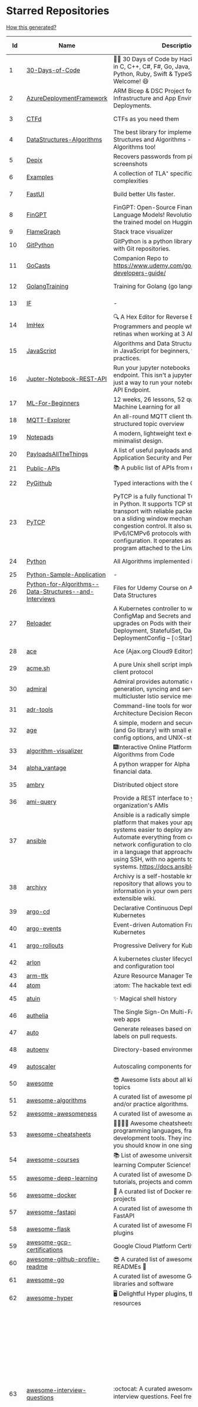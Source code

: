 # Starred Repositories  
[How this generated?](../master/USAGE.md)  
  
| Id 			| Name			| Description | Star Counts | Topics/Tags   | Last Updated 	|  
| ----------- | ----------- 	| ----------- | ----------- | ----------- 	| -----------   |  
|1|[30-Days-of-Code](https://github.com/xeoneux/30-Days-of-Code.git)|👨‍💻 30 Days of Code by HackerRank Solutions in C, C++, C#, F#, Go, Java, JavaScript, Python, Ruby, Swift & TypeScript. PRs Welcome! 😄|927||17-8-2022|  
|2|[AzureDeploymentFramework](https://github.com/brwilkinson/AzureDeploymentFramework.git)|ARM Bicep & DSC Project for Azure Infrastructure and App Environment Deployments.|140||23-12-2023|  
|3|[CTFd](https://github.com/CTFd/CTFd.git)|CTFs as you need them|5279||7-4-2024|  
|4|[DataStructures-Algorithms](https://github.com/rachitiitr/DataStructures-Algorithms.git)|The best library for implementation of all Data Structures and Algorithms - Trees + Graph Algorithms too!|2687|||  
|5|[Depix](https://github.com/spipm/Depix.git)|Recovers passwords from pixelized screenshots|25148||27-11-2023|  
|6|[Examples](https://github.com/tlaplus/Examples.git)|A collection of TLA⁺ specifications of varying complexities|1214||7-4-2024|  
|7|[FastUI](https://github.com/pydantic/FastUI.git)|Build better UIs faster.|7115||27-2-2024|  
|8|[FinGPT](https://github.com/AI4Finance-Foundation/FinGPT.git)|FinGPT: Open-Source Financial Large Language Models!  Revolutionize 🔥    We release the trained model on HuggingFace.|11275||8-4-2024|  
|9|[FlameGraph](https://github.com/brendangregg/FlameGraph.git)|Stack trace visualizer|16323|||  
|10|[GitPython](https://github.com/gitpython-developers/GitPython.git)|GitPython is a python library used to interact with Git repositories.|4378||8-4-2024|  
|11|[GoCasts](https://github.com/StephenGrider/GoCasts.git)|Companion Repo to https://www.udemy.com/go-the-complete-developers-guide/|2029|||  
|12|[GolangTraining](https://github.com/GoesToEleven/GolangTraining.git)|Training for Golang (go language)|9605||28-8-2023|  
|13|[IF](https://github.com/deep-floyd/IF.git)|-|7482||2-6-2023|  
|14|[ImHex](https://github.com/WerWolv/ImHex.git)|🔍 A Hex Editor for Reverse Engineers, Programmers and people who value their retinas when working at 3 AM.|32691|||  
|15|[JavaScript](https://github.com/TheAlgorithms/JavaScript.git)|Algorithms and Data Structures implemented in JavaScript for beginners, following best practices.|31156||3-4-2024|  
|16|[Jupter-Notebook-REST-API](https://github.com/Invictify/Jupter-Notebook-REST-API.git)|Run your jupyter notebooks as a REST API endpoint. This isn't a jupyter server but rather just a way to run your notebooks as a REST API Endpoint.|75|||  
|17|[ML-For-Beginners](https://github.com/microsoft/ML-For-Beginners.git)|12 weeks, 26 lessons, 52 quizzes, classic Machine Learning for all|66663||20-2-2024|  
|18|[MQTT-Explorer](https://github.com/thomasnordquist/MQTT-Explorer.git)|An all-round MQTT client that provides a structured topic overview|2731||3-4-2024|  
|19|[Notepads](https://github.com/0x7c13/Notepads.git)|A modern, lightweight text editor with a minimalist design.|8333||25-3-2024|  
|20|[PayloadsAllTheThings](https://github.com/swisskyrepo/PayloadsAllTheThings.git)|A list of useful payloads and bypass for Web Application Security and Pentest/CTF|56447||5-4-2024|  
|21|[Public-APIs](https://github.com/n0shake/Public-APIs.git)|📚 A public list of APIs from round the web.|20855|||  
|22|[PyGithub](https://github.com/PyGithub/PyGithub.git)|Typed interactions with the GitHub API v3|6649||24-3-2024|  
|23|[PyTCP](https://github.com/ccie18643/PyTCP.git)|PyTCP is a fully functional TCP/IP stack written in Python. It supports TCP stream-based transport with reliable packet delivery based on a sliding window mechanism and basic congestion control. It also supports IPv6/ICMPv6 protocols with SLAAC address configuration. It operates as a user space program attached to the Linux TAP interface.|326||8-11-2023|  
|24|[Python](https://github.com/TheAlgorithms/Python.git)|All Algorithms implemented in Python|177415||8-4-2024|  
|25|[Python-Sample-Application](https://github.com/uber/Python-Sample-Application.git)|-|375|||  
|26|[Python-for-Algorithms--Data-Structures--and-Interviews](https://github.com/jmportilla/Python-for-Algorithms--Data-Structures--and-Interviews.git)|Files for Udemy Course on Algorithms and Data Structures|2439||1-7-2022|  
|27|[Reloader](https://github.com/stakater/Reloader.git)|A Kubernetes controller to watch changes in ConfigMap and Secrets and do rolling upgrades on Pods with their associated Deployment, StatefulSet, DaemonSet and DeploymentConfig – [✩Star] if you're using it!|6640|||  
|28|[ace](https://github.com/ajaxorg/ace.git)|Ace (Ajax.org Cloud9 Editor)|26362||5-4-2024|  
|29|[acme.sh](https://github.com/acmesh-official/acme.sh.git)|A pure Unix shell script implementing ACME client protocol|36215||1-4-2024|  
|30|[admiral](https://github.com/istio-ecosystem/admiral.git)|Admiral provides automatic configuration generation, syncing and service discovery for multicluster Istio service mesh|556||10-10-2023|  
|31|[adr-tools](https://github.com/npryce/adr-tools.git)|Command-line tools for working with Architecture Decision Records|4364||30-3-2020|  
|32|[age](https://github.com/FiloSottile/age.git)|A simple, modern and secure encryption tool (and Go library) with small explicit keys, no config options, and UNIX-style composability.|15204||10-1-2024|  
|33|[algorithm-visualizer](https://github.com/algorithm-visualizer/algorithm-visualizer.git)|:fireworks:Interactive Online Platform that Visualizes Algorithms from Code|46073||18-11-2023|  
|34|[alpha_vantage](https://github.com/RomelTorres/alpha_vantage.git)|A python wrapper for Alpha Vantage API for financial data.|4148|||  
|35|[ambry](https://github.com/linkedin/ambry.git)|Distributed object store|1716||5-4-2024|  
|36|[ami-query](https://github.com/intuit/ami-query.git)|Provide a REST interface to your organization's AMIs|38||31-8-2020|  
|37|[ansible](https://github.com/ansible/ansible.git)|Ansible is a radically simple IT automation platform that makes your applications and systems easier to deploy and maintain. Automate everything from code deployment to network configuration to cloud management, in a language that approaches plain English, using SSH, with no agents to install on remote systems. https://docs.ansible.com.|60960||4-4-2024|  
|38|[archivy](https://github.com/archivy/archivy.git)|Archivy is a self-hostable knowledge repository that allows you to learn and retain information in your own personal and extensible wiki.|3144||25-7-2023|  
|39|[argo-cd](https://github.com/argoproj/argo-cd.git)|Declarative Continuous Deployment for Kubernetes|15994||8-4-2024|  
|40|[argo-events](https://github.com/argoproj/argo-events.git)|Event-driven Automation Framework for Kubernetes|2223|||  
|41|[argo-rollouts](https://github.com/argoproj/argo-rollouts.git)|Progressive Delivery for Kubernetes|2449||5-4-2024|  
|42|[arlon](https://github.com/arlonproj/arlon.git)|A kubernetes cluster lifecycle management and configuration tool|143||25-3-2024|  
|43|[arm-ttk](https://github.com/Azure/arm-ttk.git)|Azure Resource Manager Template Toolkit|420|||  
|44|[atom](https://github.com/atom/atom.git)|:atom: The hackable text editor|59948|||  
|45|[atuin](https://github.com/atuinsh/atuin.git)|✨ Magical shell history|17398||8-4-2024|  
|46|[authelia](https://github.com/authelia/authelia.git)|The Single Sign-On Multi-Factor portal for web apps|19401||8-4-2024|  
|47|[auto](https://github.com/intuit/auto.git)|Generate releases based on semantic version labels on pull requests.|2176||4-4-2024|  
|48|[autoenv](https://github.com/hyperupcall/autoenv.git)|Directory-based environments.|5525||15-1-2024|  
|49|[autoscaler](https://github.com/kubernetes/autoscaler.git)|Autoscaling components for Kubernetes|7597||8-4-2024|  
|50|[awesome](https://github.com/sindresorhus/awesome.git)|😎 Awesome lists about all kinds of interesting topics|297606|||  
|51|[awesome-algorithms](https://github.com/tayllan/awesome-algorithms.git)|A curated list of awesome places to learn and/or practice algorithms.|17446||22-9-2023|  
|52|[awesome-awesomeness](https://github.com/bayandin/awesome-awesomeness.git)|A curated list of awesome awesomeness|31202|||  
|53|[awesome-cheatsheets](https://github.com/LeCoupa/awesome-cheatsheets.git)|👩‍💻👨‍💻 Awesome cheatsheets for popular programming languages, frameworks and development tools. They include everything you should know in one single file.|37332|||  
|54|[awesome-courses](https://github.com/prakhar1989/awesome-courses.git)|:books: List of awesome university courses for learning Computer Science!|53491||12-11-2022|  
|55|[awesome-deep-learning](https://github.com/ChristosChristofidis/awesome-deep-learning.git)|A curated list of awesome Deep Learning tutorials, projects and communities.|22710|||  
|56|[awesome-docker](https://github.com/veggiemonk/awesome-docker.git)|:whale: A curated list of Docker resources and projects|28194||8-4-2024|  
|57|[awesome-fastapi](https://github.com/mjhea0/awesome-fastapi.git)|A curated list of awesome things related to FastAPI|7399|||  
|58|[awesome-flask](https://github.com/humiaozuzu/awesome-flask.git)|A curated list of awesome Flask resources and plugins|11883||17-9-2019|  
|59|[awesome-gcp-certifications](https://github.com/sathishvj/awesome-gcp-certifications.git)|Google Cloud Platform Certification resources.|3795|||  
|60|[awesome-github-profile-readme](https://github.com/abhisheknaiidu/awesome-github-profile-readme.git)|😎 A curated list of awesome GitHub Profile READMEs 📝|22208|||  
|61|[awesome-go](https://github.com/avelino/awesome-go.git)|A curated list of awesome Go frameworks, libraries and software|119849||4-4-2024|  
|62|[awesome-hyper](https://github.com/bnb/awesome-hyper.git)|🖥 Delightful Hyper plugins, themes, and resources|10558|||  
|63|[awesome-interview-questions](https://github.com/DopplerHQ/awesome-interview-questions.git)|:octocat: A curated awesome list of lists of interview questions. Feel free to contribute! :mortar_board: |66292|awesome-list, awesomeness, interview-questions, interviewing, interview-practice, ruby, javascript, awesome, list, python-interview-questions, rails-interview, javascript-interview-questions, angularjs-interview-questions, android-interview-questions|16-11-2021|  
|64|[awesome-k6](https://github.com/grafana/awesome-k6.git)|A curated list of awesome tools, content and projects using k6|501||18-1-2024|  
|65|[awesome-k8s-resources](https://github.com/tomhuang12/awesome-k8s-resources.git)|A curated list of awesome Kubernetes tools and resources.|3019||16-1-2024|  
|66|[awesome-kubectl-plugins](https://github.com/ishantanu/awesome-kubectl-plugins.git)|Curated list of kubectl plugins|824||15-2-2023|  
|67|[awesome-kubernetes](https://github.com/nubenetes/awesome-kubernetes.git)|A curated list of awesome references collected since 2018.|581|||  
|68|[awesome-machine-learning](https://github.com/josephmisiti/awesome-machine-learning.git)|A curated list of awesome Machine Learning frameworks, libraries and software.|63317||31-3-2024|  
|69|[awesome-macos-command-line](https://github.com/herrbischoff/awesome-macos-command-line.git)|Use your macOS terminal shell to do awesome things.|28348||2-9-2021|  
|70|[awesome-microservices](https://github.com/mfornos/awesome-microservices.git)|A curated list of Microservice Architecture related principles and technologies.|12888||1-2-2024|  
|71|[awesome-ml-courses](https://github.com/luspr/awesome-ml-courses.git)|Awesome free machine learning and AI courses with video lectures.|2567||23-2-2023|  
|72|[awesome-python](https://github.com/vinta/awesome-python.git)|An opinionated list of awesome Python frameworks, libraries, software and resources.|203296||22-2-2024|  
|73|[awesome-python-applications](https://github.com/mahmoud/awesome-python-applications.git)|💿 Free software that works great, and also happens to be open-source Python. |15931||30-1-2024|  
|74|[awesome-sanic](https://github.com/mekicha/awesome-sanic.git)|A curated list of awesome Sanic resources and extensions|733|||  
|75|[awesome-scalability](https://github.com/binhnguyennus/awesome-scalability.git)|The Patterns of Scalable, Reliable, and Performant Large-Scale Systems|52773||28-3-2024|  
|76|[awesome-selfhosted](https://github.com/awesome-selfhosted/awesome-selfhosted.git)|A list of Free Software network services and web applications which can be hosted on your own servers|176006|||  
|77|[awesome-shell](https://github.com/alebcay/awesome-shell.git)|A curated list of awesome command-line frameworks, toolkits, guides and gizmos. Inspired by awesome-php.|30931|||  
|78|[awesome-sre](https://github.com/dastergon/awesome-sre.git)|A curated list of Site Reliability and Production Engineering resources.|11439||8-10-2022|  
|79|[awesome-sysadmin](https://github.com/awesome-foss/awesome-sysadmin.git)|A curated list of amazingly awesome open-source sysadmin resources.|22393|||  
|80|[aws-cdk-examples](https://github.com/aws-samples/aws-cdk-examples.git)|Example projects using the AWS CDK|4815||3-4-2024|  
|81|[aws-cli](https://github.com/aws/aws-cli.git)|Universal Command Line Interface for Amazon Web Services|14835||5-4-2024|  
|82|[aws-cloudformation-user-guide](https://github.com/awsdocs/aws-cloudformation-user-guide.git)|The open source version of the AWS CloudFormation User Guide|761||7-12-2023|  
|83|[aws-eks-best-practices](https://github.com/aws/aws-eks-best-practices.git)|A best practices guide for day 2 operations, including operational excellence, security, reliability, performance efficiency, and cost optimization.|1828|||  
|84|[aws-eks-kubernetes-masterclass](https://github.com/stacksimplify/aws-eks-kubernetes-masterclass.git)|AWS EKS Kubernetes - Masterclass   DevOps, Microservices|1215|||  
|85|[aws-load-balancer-controller](https://github.com/kubernetes-sigs/aws-load-balancer-controller.git)|A Kubernetes controller for Elastic Load Balancers|3734||4-4-2024|  
|86|[azkaban](https://github.com/azkaban/azkaban.git)|Azkaban workflow manager.|4392|||  
|87|[azure-cli](https://github.com/Azure/azure-cli.git)|Azure Command-Line Interface|3841|||  
|88|[azure-docs-bicep-samples](https://github.com/Azure/azure-docs-bicep-samples.git)|-|70||5-12-2023|  
|89|[azure-functions-host](https://github.com/Azure/azure-functions-host.git)|The host/runtime that powers Azure Functions|1897|||  
|90|[azure-monitor-opencensus-python](https://github.com/Azure-Samples/azure-monitor-opencensus-python.git)|Sample repository demonstrating Azure Monitor exporters for Opencensus Python|23||1-6-2023|  
|91|[azure-powershell](https://github.com/Azure/azure-powershell.git)|Microsoft Azure PowerShell|4043||8-4-2024|  
|92|[azure-quickstart-templates](https://github.com/Azure/azure-quickstart-templates.git)|Azure Quickstart Templates|13677||5-4-2024|  
|93|[azure-rest-api-specs](https://github.com/Azure/azure-rest-api-specs.git)|The source for REST API specifications for Microsoft Azure.|2431||8-4-2024|  
|94|[azure-sdk-for-python](https://github.com/Azure/azure-sdk-for-python.git)|This repository is for active development of the Azure SDK for Python. For consumers of the SDK we recommend visiting our public developer docs at https://docs.microsoft.com/python/azure/ or our versioned developer docs at https://azure.github.io/azure-sdk-for-python. |4248||7-4-2024|  
|95|[backstage](https://github.com/backstage/backstage.git)|Backstage is an open platform for building developer portals|26157|||  
|96|[badges](https://github.com/Naereen/badges.git)|:pencil: Markdown code for lots of small badges :ribbon: :pushpin: (shields.io, forthebadge.com etc) :sunglasses:. Contributions are welcome! Please add yours!|4125|||  
|97|[bashhub-client](https://github.com/rcaloras/bashhub-client.git)|:cloud: Bash history in the cloud. Indexed and searchable. |1221||3-11-2023|  
|98|[bat](https://github.com/sharkdp/bat.git)|A cat(1) clone with wings.|46170||7-4-2024|  
|99|[bcc](https://github.com/iovisor/bcc.git)|BCC - Tools for BPF-based Linux IO analysis, networking, monitoring, and more|19320|||  
|100|[behave](https://github.com/behave/behave.git)|BDD, Python style.|3057|||  
|101|[benten](https://github.com/intuit/benten.git)|Chatbot Development Framework (with Slack integration for Jira and Jenkins)|133||31-3-2021|  
|102|[bicep](https://github.com/Azure/bicep.git)|Bicep is a declarative language for describing and deploying Azure resources|3104||8-4-2024|  
|103|[bitcoin](https://github.com/bitcoin/bitcoin.git)|Bitcoin Core integration/staging tree|75303|||  
|104|[black](https://github.com/psf/black.git)|The uncompromising Python code formatter|37248||8-4-2024|  
|105|[blackfriday](https://github.com/russross/blackfriday.git)|Blackfriday: a markdown processor for Go|5349||27-10-2020|  
|106|[blockly](https://github.com/google/blockly.git)|The web-based visual programming editor.|12082||2-4-2024|  
|107|[boundary](https://github.com/hashicorp/boundary.git)|Boundary enables identity-based access management for dynamic infrastructure. |3771|||  
|108|[brackets](https://github.com/adobe/brackets.git)|An open source code editor for the web, written in JavaScript, HTML and CSS.|33304||18-3-2021|  
|109|[brooklin](https://github.com/linkedin/brooklin.git)|An extensible distributed system for reliable nearline data streaming at scale|886||29-3-2024|  
|110|[build-your-own-x](https://github.com/codecrafters-io/build-your-own-x.git)|Master programming by recreating your favorite technologies from scratch.|254880|||  
|111|[caddy](https://github.com/caddyserver/caddy.git)|Fast and extensible multi-platform HTTP/1-2-3 web server with automatic HTTPS|53339||7-4-2024|  
|112|[cdnjs](https://github.com/cdnjs/cdnjs.git)|🤖 CDN assets - The #1 free and open source CDN built to make life easier for developers.|10143||8-4-2024|  
|113|[celery](https://github.com/celery/celery.git)|Distributed Task Queue (development branch)|23355|||  
|114|[cello](https://github.com/cello-proj/cello.git)|Run infrastructure as code (IaC) software tools including CDK, Terraform and Cloud Formation via GitOps.|268||29-3-2024|  
|115|[cert-manager](https://github.com/cert-manager/cert-manager.git)|Automatically provision and manage TLS certificates in Kubernetes|11399|||  
|116|[cfssl](https://github.com/cloudflare/cfssl.git)|CFSSL: Cloudflare's PKI and TLS toolkit|8423||19-3-2024|  
|117|[chalice](https://github.com/aws/chalice.git)|Python Serverless Microframework for AWS|10276|||  
|118|[chaos-mesh](https://github.com/chaos-mesh/chaos-mesh.git)|A Chaos Engineering Platform for Kubernetes.|6339||3-4-2024|  
|119|[chartmuseum](https://github.com/helm/chartmuseum.git)|helm chart repository server|3461||29-1-2024|  
|120|[charts](https://github.com/helm/charts.git)|⚠️(OBSOLETE) Curated applications for Kubernetes|15531||21-12-2021|  
|121|[cheat.sh](https://github.com/chubin/cheat.sh.git)|the only cheat sheet you need|37354||18-4-2022|  
|122|[checkov](https://github.com/bridgecrewio/checkov.git)|Prevent cloud misconfigurations and find vulnerabilities during build-time in infrastructure as code, container images and open source packages with Checkov by Bridgecrew.|6474||8-4-2024|  
|123|[chef](https://github.com/chef/chef.git)|Chef Infra, a powerful automation platform that transforms infrastructure into code automating how infrastructure is configured, deployed and managed across any environment, at any scale|7459||1-4-2024|  
|124|[cilium](https://github.com/cilium/cilium.git)|eBPF-based Networking, Security, and Observability|18398||8-4-2024|  
|125|[clair](https://github.com/quay/clair.git)|Vulnerability Static Analysis for Containers|10007|||  
|126|[cli](https://github.com/cli/cli.git)|GitHub’s official command line tool|35242||8-4-2024|  
|127|[cli-spinners](https://github.com/sindresorhus/cli-spinners.git)|Spinners for use in the terminal|2344||24-11-2023|  
|128|[click](https://github.com/pallets/click.git)|Python composable command line interface toolkit|14958|||  
|129|[cloud-custodian](https://github.com/cloud-custodian/cloud-custodian.git)|Rules engine for cloud security, cost optimization, and governance, DSL in yaml for policies to query, filter, and take actions on resources|5191||4-4-2024|  
|130|[cluster-api](https://github.com/kubernetes-sigs/cluster-api.git)|Home for Cluster API, a subproject of sig-cluster-lifecycle|3324||8-4-2024|  
|131|[codebytere.github.io](https://github.com/codebytere/codebytere.github.io.git)|personal website|505||18-3-2024|  
|132|[coding-interview-university](https://github.com/jwasham/coding-interview-university.git)|A complete computer science study plan to become a software engineer.|281751||5-3-2024|  
|133|[computer-science](https://github.com/ossu/computer-science.git)|:mortar_board: Path to a free self-taught education in Computer Science!|161907|||  
|134|[conductor](https://github.com/Netflix/conductor.git)|Conductor is a microservices orchestration engine.|12911||13-12-2023|  
|135|[confd](https://github.com/kelseyhightower/confd.git)|Manage local application configuration files using templates and data from etcd or consul|8267||9-12-2023|  
|136|[config](https://github.com/nikitavoloboev/config.git)|Apps/CLIs/configs I use on macOS/iOS. Fish, Karabiner, Cursor..|20259|||  
|137|[containerd](https://github.com/containerd/containerd.git)|An open and reliable container runtime|16212|||  
|138|[copacetic](https://github.com/project-copacetic/copacetic.git)|🧵 CLI tool for directly patching container images using reports from vulnerability scanners|762||2-4-2024|  
|139|[core](https://github.com/home-assistant/core.git)|:house_with_garden: Open source home automation that puts local control and privacy first.|68304|||  
|140|[coredns](https://github.com/coredns/coredns.git)|CoreDNS is a DNS server that chains plugins|11746||29-3-2024|  
|141|[coreutils](https://github.com/uutils/coreutils.git)|Cross-platform Rust rewrite of the GNU coreutils|16778|||  
|142|[crouton](https://github.com/dnschneid/crouton.git)|Chromium OS Universal Chroot Environment|8490||27-11-2022|  
|143|[curl](https://github.com/curl/curl.git)|A command line tool and library for transferring data with URL syntax, supporting DICT, FILE, FTP, FTPS, GOPHER, GOPHERS, HTTP, HTTPS, IMAP, IMAPS, LDAP, LDAPS, MQTT, POP3, POP3S, RTMP, RTMPS, RTSP, SCP, SFTP, SMB, SMBS, SMTP, SMTPS, TELNET, TFTP, WS and WSS. libcurl offers a myriad of powerful features|34001||8-4-2024|  
|144|[dailybot](https://github.com/sapumar/dailybot.git)|Simple telegram bot to remind about the daily stand up|8|||  
|145|[dapr](https://github.com/dapr/dapr.git)|Dapr is a portable, event-driven, runtime for building distributed applications across cloud and edge.|23208||6-4-2024|  
|146|[deepdiff](https://github.com/seperman/deepdiff.git)|DeepDiff: Deep Difference and search of any Python object/data. DeepHash: Hash of any object based on its contents. Delta: Use deltas to reconstruct objects by adding deltas together.|1883||8-4-2024|  
|147|[design-patterns-for-humans](https://github.com/kamranahmedse/design-patterns-for-humans.git)|An ultra-simplified explanation to design patterns|43275||17-5-2023|  
|148|[developer-roadmap](https://github.com/kamranahmedse/developer-roadmap.git)|Interactive roadmaps, guides and other educational content to help developers grow in their careers.|272595|||  
|149|[devops-exercises](https://github.com/bregman-arie/devops-exercises.git)|Linux, Jenkins, AWS, SRE, Prometheus, Docker, Python, Ansible, Git, Kubernetes, Terraform, OpenStack, SQL, NoSQL, Azure, GCP, DNS, Elastic, Network, Virtualization. DevOps Interview Questions|63078||2-2-2024|  
|150|[diagrams](https://github.com/mingrammer/diagrams.git)|:art: Diagram as Code for prototyping cloud system architectures|34712|||  
|151|[discourse](https://github.com/discourse/discourse.git)|A platform for community discussion. Free, open, simple.|40315||8-4-2024|  
|152|[django-health-check](https://github.com/revsys/django-health-check.git)|a pluggable app that runs a full check on the deployment, using a number of plugins to check e.g. database, queue server, celery processes, etc.|1137||31-1-2024|  
|153|[dns](https://github.com/miekg/dns.git)|DNS library in Go|7726||29-3-2024|  
|154|[dnslib](https://github.com/paulc/dnslib.git)|A Python library to encode/decode DNS wire-format packets |288|||  
|155|[dnsperf](https://github.com/cobblau/dnsperf.git)|A DNS performance tool.|213|||  
|156|[docker-development-youtube-series](https://github.com/marcel-dempers/docker-development-youtube-series.git)|-|4938||24-10-2023|  
|157|[docker_practice](https://github.com/yeasy/docker_practice.git)|Learn and understand Docker&Container technologies, with real DevOps practice!|24089||4-2-2024|  
|158|[doitlive](https://github.com/sloria/doitlive.git)|Because sometimes you need to do it live|3395||2-4-2024|  
|159|[dokku](https://github.com/dokku/dokku.git)|A docker-powered PaaS that helps you build and manage the lifecycle of applications|25922|||  
|160|[dotfiles](https://github.com/bbkane/dotfiles.git)|Configs for apps I care about|30||2-4-2024|  
|161|[draft-classic](https://github.com/Azure/draft-classic.git)|A tool for developers to create cloud-native applications on Kubernetes.|3926||26-2-2020|  
|162|[drawio](https://github.com/jgraph/drawio.git)|draw.io is a JavaScript, client-side editor for general diagramming.|38400||3-4-2024|  
|163|[driftctl](https://github.com/snyk/driftctl.git)|Detect, track and alert on infrastructure drift|2396|||  
|164|[duf](https://github.com/muesli/duf.git)|Disk Usage/Free Utility - a better 'df' alternative|12219||20-9-2023|  
|165|[echarts](https://github.com/apache/echarts.git)|Apache ECharts is a powerful, interactive charting and data visualization library for browser|58772||11-3-2024|  
|166|[echo](https://github.com/labstack/echo.git)|High performance, minimalist Go web framework|28391||27-3-2024|  
|167|[ecs-refarch-service-discovery](https://github.com/awslabs/ecs-refarch-service-discovery.git)|An EC2 Container Service Reference Architecture for providing Service Discovery to containers using CloudWatch Events, Lambda and Route 53 private hosted zones. |446||25-7-2016|  
|168|[eks-node-viewer](https://github.com/awslabs/eks-node-viewer.git)|EKS Node Viewer|974||2-4-2024|  
|169|[elasticsearch](https://github.com/elastic/elasticsearch.git)|Free and Open, Distributed, RESTful Search Engine|67326|||  
|170|[eng-practices](https://github.com/google/eng-practices.git)|Google's Engineering Practices documentation|19742||26-3-2024|  
|171|[engineering-blogs](https://github.com/kilimchoi/engineering-blogs.git)|A curated list of engineering blogs|28980||21-2-2024|  
|172|[envoy](https://github.com/envoyproxy/envoy.git)|Cloud-native high-performance edge/middle/service proxy|23825|||  
|173|[eruda](https://github.com/liriliri/eruda.git)|Console for mobile browsers|17185|||  
|174|[espanso](https://github.com/espanso/espanso.git)|Cross-platform Text Expander written in Rust|9048||6-4-2024|  
|175|[every-programmer-should-know](https://github.com/mtdvio/every-programmer-should-know.git)|A collection of (mostly) technical things every software developer should know about|76684||23-11-2022|  
|176|[ewd998](https://github.com/tlaplus-workshops/ewd998.git)|Distributed termination detection on a ring, due to Shmuel Safra:|46||21-7-2023|  
|177|[examples](https://github.com/kubernetes/examples.git)|Kubernetes application example tutorials|6017||15-2-2024|  
|178|[excalidraw](https://github.com/excalidraw/excalidraw.git)|Virtual whiteboard for sketching hand-drawn like diagrams|71894||4-4-2024|  
|179|[external-dns](https://github.com/kubernetes-sigs/external-dns.git)|Configure external DNS servers (AWS Route53, Google CloudDNS and others) for Kubernetes Ingresses and Services|7225||5-4-2024|  
|180|[faas](https://github.com/openfaas/faas.git)|OpenFaaS - Serverless Functions Made Simple|24448|||  
|181|[face_recognition](https://github.com/ageitgey/face_recognition.git)|The world's simplest facial recognition api for Python and the command line|51599||10-6-2022|  
|182|[faker](https://github.com/joke2k/faker.git)|Faker is a Python package that generates fake data for you.|17052||5-4-2024|  
|183|[fastapi](https://github.com/tiangolo/fastapi.git)|FastAPI framework, high performance, easy to learn, fast to code, ready for production|70307||6-4-2024|  
|184|[fastapi-cache](https://github.com/long2ice/fastapi-cache.git)|fastapi-cache is a tool to cache fastapi response and function result, with backends support redis and memcached.|1107||7-12-2023|  
|185|[fastapi-code-generator](https://github.com/koxudaxi/fastapi-code-generator.git)|This code generator creates FastAPI app from an openapi file.|900||7-9-2023|  
|186|[fastapi-jwt](https://github.com/testdrivenio/fastapi-jwt.git)|secure a FastAPI app by enabling authentication using JSON Web Tokens (JWTs)|106|||  
|187|[fastapi-mvc](https://github.com/fastapi-mvc/fastapi-mvc.git)|Developer productivity tool for making high-quality FastAPI production-ready APIs.|554||2-2-2024|  
|188|[fastapi-utils](https://github.com/dmontagu/fastapi-utils.git)|Reusable utilities for FastAPI|1728|||  
|189|[fastapi-versioning](https://github.com/DeanWay/fastapi-versioning.git)|api versioning for fastapi web applications|606||24-8-2021|  
|190|[fastapi_client](https://github.com/dmontagu/fastapi_client.git)|FastAPI client generator|321||11-2-2021|  
|191|[fastapi_profiler](https://github.com/sunhailin-Leo/fastapi_profiler.git)|A FastAPI Middleware of joerick/pyinstrument to check your service performance.|191||4-3-2024|  
|192|[fasthttp](https://github.com/valyala/fasthttp.git)|Fast HTTP package for Go. Tuned for high performance. Zero memory allocations in hot paths. Up to 10x faster than net/http|20973|||  
|193|[fauxpilot](https://github.com/fauxpilot/fauxpilot.git)|FauxPilot - an open-source alternative to GitHub Copilot server|14191|||  
|194|[first-contributions](https://github.com/firstcontributions/first-contributions.git)|🚀✨ Help beginners to contribute to open source projects|42230||8-4-2024|  
|195|[fish-shell](https://github.com/fish-shell/fish-shell.git)|The user-friendly command line shell.|24427||8-4-2024|  
|196|[flamethrower](https://github.com/DNS-OARC/flamethrower.git)|a DNS performance and functional testing utility supporting UDP, TCP, DoT and DoH|312|||  
|197|[flask](https://github.com/pallets/flask.git)|The Python micro framework for building web applications.|66207||7-4-2024|  
|198|[flask-caching](https://github.com/pallets-eco/flask-caching.git)|A caching extension for Flask|864||6-1-2024|  
|199|[flask-celery-example](https://github.com/miguelgrinberg/flask-celery-example.git)|This repository contains the example code for my blog article Using Celery with Flask.|1171||12-9-2021|  
|200|[flask-swagger-ui](https://github.com/sveint/flask-swagger-ui.git)|Swagger UI blueprint for flask|174||24-5-2022|  
|201|[flower](https://github.com/mher/flower.git)|Real-time monitor and web admin for Celery distributed task queue|6141|||  
|202|[flux](https://github.com/fluxcd/flux.git)|Successor: https://github.com/fluxcd/flux2|6890||1-11-2022|  
|203|[forcediphttpsadapter](https://github.com/Roadmaster/forcediphttpsadapter.git)|A requests TransportAdapter allowing to force a specific IP for HTTPS connections.|52||11-8-2023|  
|204|[fortio](https://github.com/fortio/fortio.git)|Fortio load testing library, command line tool, advanced echo server and web UI in go (golang). Allows to specify a set query-per-second load and record latency histograms and other useful stats.|3157||3-4-2024|  
|205|[fortio-operator](https://github.com/verfio/fortio-operator.git)|Load Testing Operator within the Kubernetes cluster and outside of it.|36||18-3-2019|  
|206|[free-for-dev](https://github.com/ripienaar/free-for-dev.git)|A list of SaaS, PaaS and IaaS offerings that have free tiers of interest to devops and infradev|82705||4-4-2024|  
|207|[free-programming-books](https://github.com/EbookFoundation/free-programming-books.git)|:books: Freely available programming books|318255|||  
|208|[frp](https://github.com/fatedier/frp.git)|A fast reverse proxy to help you expose a local server behind a NAT or firewall to the internet.|79072||28-3-2024|  
|209|[fucking-algorithm](https://github.com/labuladong/fucking-algorithm.git)|刷算法全靠套路，认准 labuladong 就够了！English version supported! Crack LeetCode, not only how, but also why. |123129||7-4-2024|  
|210|[fuzzywuzzy](https://github.com/seatgeek/fuzzywuzzy.git)|Fuzzy String Matching in Python|9106||9-9-2021|  
|211|[game_control](https://github.com/ChoudharyChanchal/game_control.git)|-|736||19-7-2020|  
|212|[gcsfuse](https://github.com/GoogleCloudPlatform/gcsfuse.git)|A user-space file system for interacting with Google Cloud Storage|1966|||  
|213|[gitbook](https://github.com/GitbookIO/gitbook.git)|The open source frontend for GitBook doc sites|26283||8-4-2024|  
|214|[github-cheat-sheet](https://github.com/tiimgreen/github-cheat-sheet.git)|A list of cool features of Git and GitHub.|45400||15-10-2023|  
|215|[github-readme-stats](https://github.com/anuraghazra/github-readme-stats.git)|:zap: Dynamically generated stats for your github readmes|64321||4-4-2024|  
|216|[github1s](https://github.com/conwnet/github1s.git)|One second to read GitHub code with VS Code.|22586||27-3-2024|  
|217|[gitignore](https://github.com/github/gitignore.git)|A collection of useful .gitignore templates|157240|||  
|218|[gitops-engine](https://github.com/argoproj/gitops-engine.git)|Democratizing GitOps|1633||8-4-2024|  
|219|[gitui](https://github.com/extrawurst/gitui.git)|Blazing 💥 fast terminal-ui for git written in rust 🦀|16861|||  
|220|[glb-director](https://github.com/github/glb-director.git)|GitHub Load Balancer Director and supporting tooling.|2323|||  
|221|[gloo](https://github.com/solo-io/gloo.git)|The Feature-rich, Kubernetes-native, Next-Generation API Gateway Built on Envoy|3974||5-4-2024|  
|222|[go-github](https://github.com/google/go-github.git)|Go library for accessing the GitHub v3 API|10050||3-4-2024|  
|223|[go-metrics](https://github.com/rcrowley/go-metrics.git)|Go port of Coda Hale's Metrics library|3425||27-12-2020|  
|224|[go-restful](https://github.com/emicklei/go-restful.git)|package for building REST-style Web Services using Go|4967||11-3-2024|  
|225|[go-spew](https://github.com/davecgh/go-spew.git)|Implements a deep pretty printer for Go data structures to aid in debugging|5902|||  
|226|[golang-web-dev](https://github.com/GoesToEleven/golang-web-dev.git)|-|3286||13-12-2019|  
|227|[goldmark](https://github.com/yuin/goldmark.git)|:trophy: A markdown parser written in Go. Easy to extend, standard(CommonMark) compliant, well structured.|3305||3-4-2024|  
|228|[google-api-python-client](https://github.com/googleapis/google-api-python-client.git)|🐍 The official Python client library for Google's discovery based APIs.|7348|||  
|229|[google-cloud-python](https://github.com/googleapis/google-cloud-python.git)|Google Cloud Client Library for Python|4620||5-4-2024|  
|230|[google-maps-services-python](https://github.com/googlemaps/google-maps-services-python.git)|Python client library for Google Maps API Web Services|4320||27-1-2023|  
|231|[googlesre](https://github.com/google/googlesre.git)|-|152|||  
|232|[goreleaser](https://github.com/goreleaser/goreleaser.git)|Deliver Go binaries as fast and easily as possible|12904||8-4-2024|  
|233|[gotty](https://github.com/sorenisanerd/gotty.git)|Share your terminal as a web application|2047||25-3-2024|  
|234|[gping](https://github.com/orf/gping.git)|Ping, but with a graph|10242||3-4-2024|  
|235|[gpt-pilot](https://github.com/Pythagora-io/gpt-pilot.git)|The first real AI developer|27233||2-4-2024|  
|236|[graphene-django](https://github.com/graphql-python/graphene-django.git)|Build powerful, efficient, and flexible GraphQL APIs with seamless Django integration.|4223||29-3-2024|  
|237|[grequests](https://github.com/spyoungtech/grequests.git)|Requests + Gevent = <3|4412||8-6-2023|  
|238|[grex](https://github.com/pemistahl/grex.git)|A command-line tool and Rust library with Python bindings for generating regular expressions from user-provided test cases|6497|||  
|239|[greykite](https://github.com/linkedin/greykite.git)|A flexible, intuitive and fast forecasting library|1789||16-1-2024|  
|240|[guacamole-server](https://github.com/apache/guacamole-server.git)|Mirror of Apache Guacamole Server|2868||7-4-2024|  
|241|[haproxy](https://github.com/haproxy/haproxy.git)|HAProxy Load Balancer's development branch (mirror of git.haproxy.org)|4412|||  
|242|[healthchecks](https://github.com/healthchecks/healthchecks.git)|Open-source cron job and background task monitoring service, written in Python & Django|7236||8-4-2024|  
|243|[helm-git-repo](https://github.com/yks0000/helm-git-repo.git)|A Helm Repo (Automatically build index.yaml)|1||6-4-2021|  
|244|[helmfile](https://github.com/roboll/helmfile.git)|Deploy Kubernetes Helm Charts|4022||13-12-2022|  
|245|[hey](https://github.com/rakyll/hey.git)|HTTP load generator, ApacheBench (ab) replacement|17167|||  
|246|[homepage](https://github.com/gethomepage/homepage.git)|A highly customizable homepage (or startpage / application dashboard) with Docker and service API integrations.|15260||7-4-2024|  
|247|[how-web-works](https://github.com/vasanthk/how-web-works.git)|What happens behind the scenes when we type www.google.com in a browser?|15664||13-3-2023|  
|248|[howdoi](https://github.com/gleitz/howdoi.git)|instant coding answers via the command line|10416||6-1-2024|  
|249|[htmlq](https://github.com/mgdm/htmlq.git)|Like jq, but for HTML.|6910||15-4-2023|  
|250|[htop](https://github.com/htop-dev/htop.git)|htop - an interactive process viewer|5862||8-4-2024|  
|251|[http2smugl](https://github.com/neex/http2smugl.git)|-|516|||  
|252|[httpstat](https://github.com/davecheney/httpstat.git)|It's like curl -v, with colours. |6481||17-10-2023|  
|253|[httpstat](https://github.com/reorx/httpstat.git)|curl statistics made simple|5561||12-6-2023|  
|254|[httptools](https://github.com/MagicStack/httptools.git)|Fast HTTP parser|1162||16-10-2023|  
|255|[hub](https://github.com/mislav/hub.git)|A command-line tool that makes git easier to use with GitHub.|22670||4-10-2023|  
|256|[hugo](https://github.com/gohugoio/hugo.git)|The world’s fastest framework for building websites.|72207|||  
|257|[hugo-PaperMod](https://github.com/adityatelange/hugo-PaperMod.git)| A fast, clean, responsive Hugo theme.|8525|||  
|258|[hyper](https://github.com/vercel/hyper.git)|A terminal built on web technologies|42566||20-3-2024|  
|259|[influxdb](https://github.com/influxdata/influxdb.git)|Scalable datastore for metrics, events, and real-time analytics|27610||5-4-2024|  
|260|[ingress-nginx](https://github.com/kubernetes/ingress-nginx.git)|Ingress-NGINX Controller for Kubernetes|16595||8-4-2024|  
|261|[inshellisense](https://github.com/microsoft/inshellisense.git)|IDE style command line auto complete|7990|||  
|262|[interactive-coding-challenges](https://github.com/donnemartin/interactive-coding-challenges.git)|120+ interactive Python coding interview challenges (algorithms and data structures).  Includes Anki flashcards.|28654||5-8-2020|  
|263|[interview](https://github.com/mission-peace/interview.git)|Interview questions|10991||30-7-2018|  
|264|[interviews](https://github.com/kdn251/interviews.git)|Everything you need to know to get the job.|61476||6-6-2020|  
|265|[iris](https://github.com/kataras/iris.git)|The fastest HTTP/2 Go Web Framework. New, modern and easy to learn. Fast development with Code you control. Unbeatable cost-performance ratio :rocket:|24832||22-1-2024|  
|266|[istio](https://github.com/istio/istio.git)|Connect, secure, control, and observe services.|34864||7-4-2024|  
|267|[it-tools](https://github.com/CorentinTh/it-tools.git)|Collection of handy online tools for developers, with great UX. |9408|||  
|268|[ivy](https://github.com/unifyai/ivy.git)|The Unified AI Framework|14013|||  
|269|[jaeger](https://github.com/jaegertracing/jaeger.git)|CNCF Jaeger, a Distributed Tracing Platform|19328|||  
|270|[javascript-algorithms](https://github.com/trekhleb/javascript-algorithms.git)|📝 Algorithms and data structures implemented in JavaScript with explanations and links to further readings|181416|||  
|271|[javascript-questions](https://github.com/lydiahallie/javascript-questions.git)|A long list of (advanced) JavaScript questions, and their explanations :sparkles:  |59306|||  
|272|[jedis](https://github.com/redis/jedis.git)|Redis Java client|11586||8-4-2024|  
|273|[jira](https://github.com/go-jira/jira.git)|simple jira command line client in Go|2658|||  
|274|[jira](https://github.com/pycontribs/jira.git)|Python Jira library. Development chat available on https://matrix.to/#/#pycontribs:matrix.org|1883||25-3-2024|  
|275|[jq](https://github.com/jqlang/jq.git)|Command-line JSON processor|28901||29-3-2024|  
|276|[jsii](https://github.com/aws/jsii.git)|jsii allows code in any language to naturally interact with JavaScript classes. It is the technology that enables the AWS Cloud Development Kit to deliver polyglot libraries from a single codebase!|2542||8-4-2024|  
|277|[json-server](https://github.com/typicode/json-server.git)|Get a full fake REST API with zero coding in less than 30 seconds (seriously)|71030|||  
|278|[jsonnet](https://github.com/google/jsonnet.git)|Jsonnet - The data templating language|6740|||  
|279|[k3s](https://github.com/k3s-io/k3s.git)|Lightweight Kubernetes|26297|||  
|280|[k6](https://github.com/grafana/k6.git)|A modern load testing tool, using Go and JavaScript - https://k6.io|23211||8-4-2024|  
|281|[k6-benchmarks](https://github.com/grafana/k6-benchmarks.git)|-|30||13-10-2023|  
|282|[k6-example-woocommerce](https://github.com/grafana/k6-example-woocommerce.git)|Example k6 scripts targeting a WooCommerce deployment|39||21-2-2024|  
|283|[k8s-conformance](https://github.com/cncf/k8s-conformance.git)|🧪CNCF K8s Conformance Working Group|822||2-4-2024|  
|284|[k8sgpt](https://github.com/k8sgpt-ai/k8sgpt.git)|Giving Kubernetes Superpowers to everyone|4830|||  
|285|[kapacitor](https://github.com/influxdata/kapacitor.git)|Open source framework for processing, monitoring, and alerting on time series data|2279||4-4-2024|  
|286|[kargo](https://github.com/akuity/kargo.git)|Application lifecycle orchestration|1243||7-4-2024|  
|287|[katib](https://github.com/kubeflow/katib.git)|Repository for hyperparameter tuning|1417|||  
|288|[katran](https://github.com/facebookincubator/katran.git)|A high performance layer 4 load balancer|4521||7-4-2024|  
|289|[kb](https://github.com/gnebbia/kb.git)|A minimalist command line knowledge base manager|3087||17-10-2023|  
|290|[keras-yolo2](https://github.com/experiencor/keras-yolo2.git)|Easy training on custom dataset. Various backends (MobileNet and SqueezeNet) supported. A YOLO demo to detect raccoon run entirely in brower is accessible at https://git.io/vF7vI (not on Windows).|1723||31-12-2019|  
|291|[kind](https://github.com/kubernetes-sigs/kind.git)|Kubernetes IN Docker - local clusters for testing Kubernetes|12699||8-4-2024|  
|292|[kong](https://github.com/Kong/kong.git)|🦍 The Cloud-Native API Gateway and AI Gateway.|37377||8-4-2024|  
|293|[krew](https://github.com/kubernetes-sigs/krew.git)|📦 Find and install kubectl plugins|6095|||  
|294|[kube-capacity](https://github.com/robscott/kube-capacity.git)|A simple CLI that provides an overview of the resource requests, limits, and utilization in a Kubernetes cluster|1935||21-2-2024|  
|295|[kube-linter](https://github.com/stackrox/kube-linter.git)|KubeLinter is a static analysis tool that checks Kubernetes YAML files and Helm charts to ensure the applications represented in them adhere to best practices.|2734||3-4-2024|  
|296|[kube2iam](https://github.com/jtblin/kube2iam.git)|kube2iam  provides different AWS IAM roles for pods running on Kubernetes|1945|||  
|297|[kubectl-aliases](https://github.com/ahmetb/kubectl-aliases.git)|Programmatically generated handy kubectl aliases.|3248|||  
|298|[kubectl-cost](https://github.com/kubecost/kubectl-cost.git)|CLI for determining the cost of Kubernetes workloads|818||19-3-2024|  
|299|[kubectl-tree](https://github.com/ahmetb/kubectl-tree.git)|kubectl plugin to browse Kubernetes object hierarchies as a tree 🎄 (star the repo if you are using)|2804||18-12-2023|  
|300|[kubectx](https://github.com/ahmetb/kubectx.git)|Faster way to switch between clusters and namespaces in kubectl|16828|||  
|301|[kubeflow](https://github.com/kubeflow/kubeflow.git)|Machine Learning Toolkit for Kubernetes|13615||14-3-2024|  
|302|[kubernetes](https://github.com/kubernetes/kubernetes.git)|Production-Grade Container Scheduling and Management|106383|||  
|303|[kubernetes-external-secrets](https://github.com/external-secrets/kubernetes-external-secrets.git)|Integrate external secret management systems with Kubernetes|2602|||  
|304|[kubernetes-handbook](https://github.com/rootsongjc/kubernetes-handbook.git)|Kubernetes中文指南/云原生应用架构实战手册 -  https://jimmysong.io/kubernetes-handbook|10923|||  
|305|[kubernetes-network-policy-recipes](https://github.com/ahmetb/kubernetes-network-policy-recipes.git)|Example recipes for Kubernetes Network Policies that you can just copy paste|5439|||  
|306|[kubernetes-the-hard-way](https://github.com/kelseyhightower/kubernetes-the-hard-way.git)|Bootstrap Kubernetes the hard way on Google Cloud Platform. No scripts.|38357||6-4-2024|  
|307|[kubescape](https://github.com/kubescape/kubescape.git)|Kubescape is an open-source Kubernetes security platform for your IDE, CI/CD pipelines, and clusters. It includes risk analysis, security, compliance, and misconfiguration scanning, saving Kubernetes users and administrators precious time, effort, and resources.|9656|||  
|308|[kubeshark](https://github.com/kubeshark/kubeshark.git)|The API traffic analyzer for Kubernetes providing real-time K8s protocol-level visibility, capturing and monitoring all traffic and payloads going in, out and across containers, pods, nodes and clusters. Inspired by Wireshark, purposely built for Kubernetes|10503|||  
|309|[kubesphere](https://github.com/kubesphere/kubesphere.git)|The container platform tailored for Kubernetes multi-cloud, datacenter, and edge management ⎈ 🖥 ☁️|14246||19-3-2024|  
|310|[kubespray](https://github.com/kubernetes-sigs/kubespray.git)|Deploy a Production Ready Kubernetes Cluster|15287|||  
|311|[kubetools](https://github.com/collabnix/kubetools.git)|Kubetools - Curated List of Kubernetes Tools|2422||8-4-2024|  
|312|[kudu](https://github.com/projectkudu/kudu.git)|Kudu is the engine behind git/hg deployments, WebJobs, and various other features in Azure Web Sites. It can also run outside of Azure.|3107||6-2-2024|  
|313|[kustomize](https://github.com/kubernetes-sigs/kustomize.git)|Customization of kubernetes YAML configurations|10517|||  
|314|[landscape](https://github.com/cncf/landscape.git)|🌄 The Cloud Native Interactive Landscape filters and sorts hundreds of projects and products, and shows details including GitHub stars, funding, first and last commits, contributor counts and headquarters location.|9103||5-4-2024|  
|315|[lazydocker](https://github.com/jesseduffield/lazydocker.git)|The lazier way to manage everything docker|33067||27-10-2023|  
|316|[learn-regex](https://github.com/ziishaned/learn-regex.git)|Learn regex the easy way|45003||1-6-2023|  
|317|[leetcode](https://github.com/gouthampradhan/leetcode.git)|Leetcode solutions|3247||11-11-2021|  
|318|[lens](https://github.com/lensapp/lens.git)|Lens - The way the world runs Kubernetes|22161||29-1-2024|  
|319|[lettuce](https://github.com/redis/lettuce.git)|Advanced Java Redis client for thread-safe sync, async, and reactive usage. Supports Cluster, Sentinel, Pipelining, and codecs.|5240||8-4-2024|  
|320|[leveldb](https://github.com/google/leveldb.git)|LevelDB is a fast key-value storage library written at Google that provides an ordered mapping from string keys to string values.|34943|||  
|321|[life](https://github.com/cheeaun/life.git)|Life - a timeline of important events in my life|2745||14-10-2018|  
|322|[linkedin-skill-assessments-quizzes](https://github.com/Ebazhanov/linkedin-skill-assessments-quizzes.git)|Full reference of LinkedIn answers 2023 for skill assessments (aws-lambda, rest-api, javascript, react, git, html, jquery, mongodb, java, Go, python, machine-learning, power-point) linkedin excel test lösungen, linkedin machine learning test LinkedIn test questions and answers |28051|||  
|323|[linkerd2](https://github.com/linkerd/linkerd2.git)|Ultralight, security-first service mesh for Kubernetes. Main repo for Linkerd 2.x.|10321||4-4-2024|  
|324|[litestream](https://github.com/benbjohnson/litestream.git)|Streaming replication for SQLite.|9890|||  
|325|[litmus](https://github.com/litmuschaos/litmus.git)|Litmus helps  SREs and developers practice chaos engineering in a Cloud-native way. Chaos experiments are published at the ChaosHub  (https://hub.litmuschaos.io). Community notes is at https://hackmd.io/a4Zu_sH4TZGeih-xCimi3Q|4169|||  
|326|[locust](https://github.com/locustio/locust.git)|Write scalable load tests in plain Python 🚗💨|23524|||  
|327|[loguru](https://github.com/Delgan/loguru.git)|Python logging made (stupidly) simple|17928|||  
|328|[machine](https://github.com/docker/machine.git)|Machine management for a container-centric world|6616|||  
|329|[manage-fastapi](https://github.com/ycd/manage-fastapi.git)|:rocket: CLI tool for FastAPI. Generating new FastAPI projects & boilerplates made easy.    |1594||1-8-2023|  
|330|[managers-playbook](https://github.com/ksindi/managers-playbook.git)|:book: Heuristics for effective management|5280||17-11-2023|  
|331|[mangum](https://github.com/jordaneremieff/mangum.git)|AWS Lambda support for ASGI applications|1578|||  
|332|[marathon](https://github.com/mesosphere/marathon.git)|Deploy and manage containers (including Docker) on top of Apache Mesos at scale.|4065||27-7-2021|  
|333|[markdown-here](https://github.com/adam-p/markdown-here.git)|Google Chrome, Firefox, and Thunderbird extension that lets you write email in Markdown and render it before sending.|59472||30-9-2018|  
|334|[mattermost](https://github.com/mattermost/mattermost.git)|Mattermost is an open source platform for secure collaboration across the entire software development lifecycle..|27936||8-4-2024|  
|335|[maybe](https://github.com/maybe-finance/maybe.git)|The OS for your personal finances|26268||8-4-2024|  
|336|[mdBook](https://github.com/rust-lang/mdBook.git)|Create book from markdown files. Like Gitbook but implemented in Rust|16533||5-4-2024|  
|337|[memray](https://github.com/bloomberg/memray.git)|Memray is a memory profiler for Python|12462||5-4-2024|  
|338|[memtier_benchmark](https://github.com/RedisLabs/memtier_benchmark.git)|NoSQL Redis and Memcache traffic generation and benchmarking tool.|842|||  
|339|[mergestat-lite](https://github.com/mergestat/mergestat-lite.git)|Query git repositories with SQL. Generate reports, perform status checks, analyze codebases. 🔍 📊|3411||8-3-2024|  
|340|[metallb](https://github.com/metallb/metallb.git)|A network load-balancer implementation for Kubernetes using standard routing protocols|6579|||  
|341|[microservices-demo](https://github.com/GoogleCloudPlatform/microservices-demo.git)|Sample cloud-first application with 10 microservices showcasing Kubernetes, Istio, and gRPC.|15623|||  
|342|[microsoft-authentication-library-for-python](https://github.com/AzureAD/microsoft-authentication-library-for-python.git)|Microsoft Authentication Library (MSAL) for Python makes it easy to authenticate to Microsoft Entra ID. General docs are available here https://learn.microsoft.com/entra/msal/python/ Stable APIs are documented here https://msal-python.readthedocs.io. Questions can be asked on www.stackoverflow.com with tag "msal" + "python".|728|||  
|343|[minio](https://github.com/minio/minio.git)|The Object Store for AI Data Infrastructure|43909|||  
|344|[miniserve](https://github.com/svenstaro/miniserve.git)|🌟 For when you really just want to serve some files over HTTP right now!|5552|||  
|345|[missil](https://github.com/ericmiguel/missil.git)|Simple FastAPI declarative endpoint-level access control.|93||1-2-2024|  
|346|[mito](https://github.com/mito-ds/mito.git)|The mitosheet package, trymito.io, and other public Mito code.|2200||27-3-2024|  
|347|[mkcert](https://github.com/FiloSottile/mkcert.git)|A simple zero-config tool to make locally trusted development certificates with any names you'd like.|45477|||  
|348|[mkdocs-material](https://github.com/squidfunk/mkdocs-material.git)|Documentation that simply works|18064||8-4-2024|  
|349|[monkey](https://github.com/bouk/monkey.git)|Monkey patching in Go|3300||9-12-2019|  
|350|[moto](https://github.com/getmoto/moto.git)|A library that allows you to easily mock out tests based on AWS infrastructure.|7356||8-4-2024|  
|351|[mux](https://github.com/gorilla/mux.git)|Package gorilla/mux is a powerful HTTP router and URL matcher for building Go web servers with 🦍|20113||2-4-2024|  
|352|[mycli](https://github.com/dbcli/mycli.git)|A Terminal Client for MySQL with AutoCompletion and Syntax Highlighting.|11242||3-4-2024|  
|353|[mypy](https://github.com/python/mypy.git)|Optional static typing for Python|17474|||  
|354|[nativefier](https://github.com/nativefier/nativefier.git)|Make any web page a desktop application|34603|||  
|355|[netdata](https://github.com/netdata/netdata.git)|The open-source observability platform everyone needs!|67961||8-4-2024|  
|356|[nginx-module-vts](https://github.com/vozlt/nginx-module-vts.git)|Nginx virtual host traffic status module|3110||20-1-2024|  
|357|[ngrok](https://github.com/inconshreveable/ngrok.git)|Introspected tunnels to localhost|23878||31-5-2016|  
|358|[nocode](https://github.com/kelseyhightower/nocode.git)|The best way to write secure and reliable applications. Write nothing; deploy nowhere.|59178||21-1-2020|  
|359|[novu](https://github.com/novuhq/novu.git)|🔥 The open-source notification infrastructure with fully functional embedded notification center 🚀🚀🚀|32360|||  
|360|[nprogress](https://github.com/rstacruz/nprogress.git)|For slim progress bars like on YouTube, Medium, etc|25827|||  
|361|[ntopng](https://github.com/ntop/ntopng.git)|Web-based Traffic and Security Network Traffic Monitoring|5874||8-4-2024|  
|362|[octant](https://github.com/vmware-archive/octant.git)|Highly extensible platform for developers to better understand the complexity of Kubernetes clusters.|6278|||  
|363|[og-aws](https://github.com/open-guides/og-aws.git)|📙 Amazon Web Services — a practical guide|35338||24-8-2022|  
|364|[ohmyzsh](https://github.com/ohmyzsh/ohmyzsh.git)|🙃   A delightful community-driven (with 2,300+ contributors) framework for managing your zsh configuration. Includes 300+ optional plugins (rails, git, macOS, hub, docker, homebrew, node, php, python, etc), 140+ themes to spice up your morning, and an auto-update tool so that makes it easy to keep up with the latest updates from the community.|168223|||  
|365|[onedev](https://github.com/theonedev/onedev.git)|Git Server with CI/CD, Kanban, and Packages. Seamless integration. Unparalleled experience.|12658||6-4-2024|  
|366|[opa](https://github.com/open-policy-agent/opa.git)|Open Policy Agent (OPA) is an open source, general-purpose policy engine.|9081||5-4-2024|  
|367|[openapi-generator](https://github.com/OpenAPITools/openapi-generator.git)|OpenAPI Generator allows generation of API client libraries (SDK generation), server stubs, documentation and configuration automatically given an OpenAPI Spec (v2, v3)|19655||8-4-2024|  
|368|[openapi-python-client](https://github.com/openapi-generators/openapi-python-client.git)|Generate modern Python clients from OpenAPI|1044||27-3-2024|  
|369|[opencv](https://github.com/opencv/opencv.git)|Open Source Computer Vision Library|75188||8-4-2024|  
|370|[opencv-python](https://github.com/opencv/opencv-python.git)|Automated CI toolchain to produce precompiled opencv-python, opencv-python-headless, opencv-contrib-python and opencv-contrib-python-headless packages.|4132||31-12-2023|  
|371|[opengrok](https://github.com/oracle/opengrok.git)|OpenGrok is a fast and usable source code search and cross reference engine, written in Java|4167||28-3-2024|  
|372|[operator-sdk](https://github.com/operator-framework/operator-sdk.git)|SDK for building Kubernetes applications. Provides high level APIs, useful abstractions, and project scaffolding.|6980||29-3-2024|  
|373|[ora](https://github.com/sindresorhus/ora.git)|Elegant terminal spinner|8885||23-12-2023|  
|374|[ort](https://github.com/oss-review-toolkit/ort.git)|A suite of tools to automate software compliance checks.|1462||8-4-2024|  
|375|[osquery](https://github.com/osquery/osquery.git)|SQL powered operating system instrumentation, monitoring, and analytics.|21306|||  
|376|[outrun](https://github.com/Overv/outrun.git)|Execute a local command using the processing power of another Linux machine.|3108||24-1-2023|  
|377|[pace](https://github.com/CodeByZach/pace.git)|Automatically add a progress bar to your site.|15627|||  
|378|[papers-we-love](https://github.com/papers-we-love/papers-we-love.git)|Papers from the computer science community to read and discuss.|82914||4-9-2023|  
|379|[pendulum](https://github.com/sdispater/pendulum.git)|Python datetimes made easy|6032||16-12-2023|  
|380|[perf-tools](https://github.com/brendangregg/perf-tools.git)|Performance analysis tools based on Linux perf_events (aka perf) and ftrace|9577|||  
|381|[pex](https://github.com/pex-tool/pex.git)|A tool for generating .pex (Python EXecutable) files, lock files and venvs.|2447|||  
|382|[photography](https://github.com/rampatra/photography.git)|A free online portfolio website to showcase your photos.|876||17-1-2024|  
|383|[pi-hole](https://github.com/pi-hole/pi-hole.git)|A black hole for Internet advertisements|46609||31-3-2024|  
|384|[pinpoint](https://github.com/pinpoint-apm/pinpoint.git)|APM, (Application Performance Management) tool for large-scale distributed systems. |13195|||  
|385|[pipeline](https://github.com/tektoncd/pipeline.git)|A cloud-native Pipeline resource.|8267|||  
|386|[pipenv](https://github.com/pypa/pipenv.git)| Python Development Workflow for Humans.|24564||3-4-2024|  
|387|[pod-reaper](https://github.com/target/pod-reaper.git)|Rule based pod killing kubernetes controller|190||20-3-2024|  
|388|[poetry](https://github.com/python-poetry/poetry.git)|Python packaging and dependency management made easy|29289|||  
|389|[pongo2](https://github.com/flosch/pongo2.git)|Django-syntax like template-engine for Go|2772||11-4-2023|  
|390|[portainer](https://github.com/portainer/portainer.git)|Making Docker and Kubernetes management easy.|28596|||  
|391|[practical-kubernetes-problems](https://github.com/kubernauts/practical-kubernetes-problems.git)|Used by our Practical Kubernetes Trainings.|343||31-12-2022|  
|392|[pre-commit-terraform](https://github.com/antonbabenko/pre-commit-terraform.git)|pre-commit git hooks to take care of Terraform configurations 🇺🇦|2967|||  
|393|[predictive-horizontal-pod-autoscaler](https://github.com/jthomperoo/predictive-horizontal-pod-autoscaler.git)|Horizontal Pod Autoscaler built with predictive abilities using statistical models|326|||  
|394|[professional-services](https://github.com/GoogleCloudPlatform/professional-services.git)|Common solutions and tools developed by Google Cloud's Professional Services team. This repository and its contents are not an officially supported Google product.|2714||5-4-2024|  
|395|[profile-summary-for-github](https://github.com/tipsy/profile-summary-for-github.git)|Tool for visualizing GitHub profiles|19811|||  
|396|[project-based-learning](https://github.com/practical-tutorials/project-based-learning.git)|Curated list of project-based tutorials|163905||21-3-2023|  
|397|[project-layout](https://github.com/golang-standards/project-layout.git)|Standard Go Project Layout|45559|||  
|398|[projen](https://github.com/projen/projen.git)|Rapidly build modern applications with advanced configuration management|2453||8-4-2024|  
|399|[prometheus-fastapi-instrumentator](https://github.com/trallnag/prometheus-fastapi-instrumentator.git)|Instrument your FastAPI with Prometheus metrics.|789||13-3-2024|  
|400|[protobuf](https://github.com/protocolbuffers/protobuf.git)|Protocol Buffers - Google's data interchange format|63447||6-4-2024|  
|401|[public-apis](https://github.com/public-apis/public-apis.git)|A collective list of free APIs|290148||20-9-2023|  
|402|[pulsar](https://github.com/apache/pulsar.git)|Apache Pulsar - distributed pub-sub messaging system|13697|||  
|403|[pulumi](https://github.com/pulumi/pulumi.git)|Pulumi - Infrastructure as Code in any programming language. Build infrastructure intuitively on any cloud using familiar languages 🚀|19556|||  
|404|[pyWhat](https://github.com/bee-san/pyWhat.git)|🐸   Identify anything. pyWhat easily lets you identify emails, IP addresses, and more. Feed it a .pcap file or some text and it'll tell you what it is! 🧙‍♀️|6334||16-5-2023|  
|405|[pycryptodome](https://github.com/Legrandin/pycryptodome.git)|A self-contained cryptographic library for Python|2648|||  
|406|[pydantic](https://github.com/pydantic/pydantic.git)|Data validation using Python type hints|18395||5-4-2024|  
|407|[pyenv](https://github.com/pyenv/pyenv.git)|Simple Python version management|36409||7-4-2024|  
|408|[pygradle](https://github.com/linkedin/pygradle.git)|Using Gradle to build Python projects|584|||  
|409|[pyinotify](https://github.com/seb-m/pyinotify.git)|Monitoring filesystems events with inotify on Linux.|2273||4-6-2015|  
|410|[pyjwt](https://github.com/jpadilla/pyjwt.git)|JSON Web Token implementation in Python|4885|||  
|411|[pykiteconnect](https://github.com/zerodha/pykiteconnect.git)|The official Python client library for the Kite Connect trading APIs|936|||  
|412|[pyscript](https://github.com/pyscript/pyscript.git)|Try PyScript: https://pyscript.com  Examples: https://tinyurl.com/pyscript-examples  Community: https://discord.gg/HxvBtukrg2|17413||8-4-2024|  
|413|[pytest](https://github.com/pytest-dev/pytest.git)|The pytest framework makes it easy to write small tests, yet scales to support complex functional testing|11305||8-4-2024|  
|414|[python](https://github.com/kubernetes-client/python.git)|Official Python client library for kubernetes|6389||2-4-2024|  
|415|[python-cheatsheet](https://github.com/gto76/python-cheatsheet.git)|Comprehensive Python Cheatsheet|35233||17-3-2024|  
|416|[python-container](https://github.com/googleapis/python-container.git)|This library has moved to https://github.com/googleapis/google-cloud-python/tree/main/packages/google-cloud-container|46||29-9-2023|  
|417|[python-decouple](https://github.com/HBNetwork/python-decouple.git)|Strict separation of config from code.|2668||1-1-2024|  
|418|[python-docs-samples](https://github.com/GoogleCloudPlatform/python-docs-samples.git)|Code samples used on cloud.google.com|6944||5-4-2024|  
|419|[python-fire](https://github.com/google/python-fire.git)|Python Fire is a library for automatically generating command line interfaces (CLIs) from absolutely any Python object.|26215||5-4-2024|  
|420|[python-guide](https://github.com/realpython/python-guide.git)|Python best practices guidebook, written for humans. |27480||13-6-2023|  
|421|[python-patterns](https://github.com/faif/python-patterns.git)|A collection of design patterns/idioms in Python|39302||27-1-2023|  
|422|[python-prompt-toolkit](https://github.com/prompt-toolkit/python-prompt-toolkit.git)|Library for building powerful interactive command line applications in Python|8923||12-2-2024|  
|423|[python-slack-sdk](https://github.com/slackapi/python-slack-sdk.git)|Slack Developer Kit for Python|3778||1-4-2024|  
|424|[python-telegram-bot](https://github.com/python-telegram-bot/python-telegram-bot.git)|We have made you a wrapper you can't refuse|24637|||  
|425|[raft.tla](https://github.com/ongardie/raft.tla.git)|TLA+ specification for the Raft consensus algorithm|436||4-5-2020|  
|426|[reactjs-interview-questions](https://github.com/sudheerj/reactjs-interview-questions.git)|List of top 500 ReactJS Interview Questions & Answers....Coding exercise questions are coming soon!!|36449|||  
|427|[realworld](https://github.com/gothinkster/realworld.git)|"The mother of all demo apps" — Exemplary fullstack Medium.com clone powered by React, Angular, Node, Django, and many more|78127|||  
|428|[recommenders](https://github.com/recommenders-team/recommenders.git)|Best Practices on Recommendation Systems|17861|||  
|429|[redis](https://github.com/redis/redis.git)|Redis is an in-memory database that persists on disk. The data model is key-value, but many different kind of values are supported: Strings, Lists, Sets, Sorted Sets, Hashes, Streams, HyperLogLogs, Bitmaps.|64502||8-4-2024|  
|430|[redis-datasets](https://github.com/redis-developer/redis-datasets.git)|A Curated List of Sample Redis Datasets|76|||  
|431|[redis-py](https://github.com/redis/redis-py.git)|Redis Python Client|12203|||  
|432|[requests](https://github.com/psf/requests.git)|A simple, yet elegant, HTTP library.|51278|||  
|433|[rest.li](https://github.com/linkedin/rest.li.git)|Rest.li is a REST+JSON framework for building robust, scalable service architectures using dynamic discovery and simple asynchronous APIs.|2435|||  
|434|[resume-cli](https://github.com/jsonresume/resume-cli.git)|CLI tool to easily setup a new resume 📑|4490||3-4-2024|  
|435|[rich](https://github.com/Textualize/rich.git)|Rich is a Python library for rich text and beautiful formatting in the terminal.|46864||29-2-2024|  
|436|[roadmap](https://github.com/github/roadmap.git)|GitHub public roadmap|7671|||  
|437|[rook](https://github.com/rook/rook.git)|Storage Orchestration for Kubernetes|11864||8-4-2024|  
|438|[rover](https://github.com/im2nguyen/rover.git)|Interactive Terraform visualization. State and configuration explorer.|2878||9-10-2023|  
|439|[roxy-wi](https://github.com/roxy-wi/roxy-wi.git)|Web interface for managing Haproxy, Nginx, Apache and Keepalived servers|1386||5-4-2024|  
|440|[rudder-server](https://github.com/rudderlabs/rudder-server.git)|Privacy and Security focused Segment-alternative, in Golang and React  |3909||8-4-2024|  
|441|[runc](https://github.com/opencontainers/runc.git)|CLI tool for spawning and running containers according to the OCI specification|11374|||  
|442|[rundeck](https://github.com/rundeck/rundeck.git)|Enable Self-Service Operations: Give specific users access to your existing tools, services, and scripts|5293||4-4-2024|  
|443|[rust](https://github.com/rust-lang/rust.git)|Empowering everyone to build reliable and efficient software.|92396|||  
|444|[salt](https://github.com/saltstack/salt.git)|Software to automate the management and configuration of any infrastructure or application at scale. Get access to the Salt software package repository here: |13813||5-4-2024|  
|445|[sanic](https://github.com/sanic-org/sanic.git)| Accelerate your web app development    Build fast. Run fast.|17692||8-4-2024|  
|446|[sanic-prometheus](https://github.com/dkruchinin/sanic-prometheus.git)|Prometheus metrics for Sanic,  an async python web server|79||12-10-2020|  
|447|[scalene](https://github.com/plasma-umass/scalene.git)|Scalene: a high-performance, high-precision CPU, GPU, and memory profiler for Python with AI-powered optimization proposals|11053||30-3-2024|  
|448|[sceptre](https://github.com/Sceptre/sceptre.git)|Build better AWS infrastructure|1450||2-4-2024|  
|449|[schedule](https://github.com/dbader/schedule.git)|Python job scheduling for humans.|11452||10-12-2023|  
|450|[schema](https://github.com/keleshev/schema.git)|Schema validation just got Pythonic|2829||26-3-2024|  
|451|[school-of-sre](https://github.com/linkedin/school-of-sre.git)|At LinkedIn, we are using this curriculum for onboarding our entry-level talents into the SRE role.|7613|||  
|452|[scrapy](https://github.com/scrapy/scrapy.git)|Scrapy, a fast high-level web crawling & scraping framework for Python.|50728||8-4-2024|  
|453|[sdkman-cli](https://github.com/sdkman/sdkman-cli.git)|The SDKMAN! Command Line Interface|5815||30-11-2023|  
|454|[sealed-secrets](https://github.com/bitnami-labs/sealed-secrets.git)|A Kubernetes controller and tool for one-way encrypted Secrets|7086||4-4-2024|  
|455|[seaweedfs](https://github.com/seaweedfs/seaweedfs.git)|SeaweedFS is a fast distributed storage system for blobs, objects, files, and data lake, for billions of files! Blob store has O(1) disk seek, cloud tiering. Filer supports Cloud Drive, cross-DC active-active replication, Kubernetes, POSIX FUSE mount, S3 API, S3 Gateway, Hadoop, WebDAV, encryption, Erasure Coding.|20927||7-4-2024|  
|456|[semgrep](https://github.com/semgrep/semgrep.git)|Lightweight static analysis for many languages. Find bug variants with patterns that look like source code.|9643|||  
|457|[serverless](https://github.com/serverless/serverless.git)|⚡ Serverless Framework – Use AWS Lambda and other managed cloud services to build apps that auto-scale, cost nothing when idle, and boast radically low maintenance.|46016|||  
|458|[serverless-application-model](https://github.com/aws/serverless-application-model.git)|The AWS Serverless Application Model (AWS SAM) transform is a AWS CloudFormation macro that transforms SAM templates into CloudFormation templates.|9228|||  
|459|[service-fabric](https://github.com/microsoft/service-fabric.git)|Service Fabric is a distributed systems platform for packaging, deploying, and managing stateless and stateful distributed applications and containers at large scale.|3002|||  
|460|[shellcheck](https://github.com/koalaman/shellcheck.git)|ShellCheck, a static analysis tool for shell scripts|34837|||  
|461|[shiv](https://github.com/linkedin/shiv.git)|shiv is a command line utility for building fully self contained Python zipapps as outlined in PEP 441, but with all their dependencies included.|1686||5-2-2024|  
|462|[signoz](https://github.com/SigNoz/signoz.git)|SigNoz is an open-source observability platform native to OpenTelemetry with logs, traces and metrics in a single application. An open-source alternative to DataDog, NewRelic, etc. 🔥 🖥.   👉  Open source Application Performance Monitoring (APM) & Observability tool|16772||8-4-2024|  
|463|[simple-kubernetes-webhook](https://github.com/slackhq/simple-kubernetes-webhook.git)|This project is aimed at illustrating how to build a fully functioning kubernetes admission webhook in the simplest way possible.|170|||  
|464|[skipper](https://github.com/zalando/skipper.git)|An HTTP router and reverse proxy for service composition, including use cases like Kubernetes Ingress|3006||8-4-2024|  
|465|[slack](https://github.com/integrations/slack.git)|Bring your code to the conversations you care about with the GitHub and Slack integration|2908||13-3-2024|  
|466|[slate](https://github.com/slatedocs/slate.git)|Beautiful static documentation for your API|35805|||  
|467|[sonobuoy](https://github.com/vmware-tanzu/sonobuoy.git)|Sonobuoy is a diagnostic tool that makes it easier to understand the state of a Kubernetes cluster by running a set of Kubernetes conformance tests and other plugins in an accessible and non-destructive manner.|2846||17-11-2023|  
|468|[sops](https://github.com/getsops/sops.git)|Simple and flexible tool for managing secrets|14987|||  
|469|[spacedrive](https://github.com/spacedriveapp/spacedrive.git)|Spacedrive is an open source cross-platform file explorer, powered by a virtual distributed filesystem written in Rust.|28694||6-4-2024|  
|470|[speedtest-cli](https://github.com/sivel/speedtest-cli.git)|Command line interface for testing internet bandwidth using speedtest.net|13263||7-7-2021|  
|471|[spinner](https://github.com/briandowns/spinner.git)|Go (golang) package with 90 configurable terminal spinner/progress indicators.|2264||21-1-2024|  
|472|[sqlc](https://github.com/sqlc-dev/sqlc.git)|Generate type-safe code from SQL|10659||4-4-2024|  
|473|[sqlflow](https://github.com/sql-machine-learning/sqlflow.git)|Brings SQL and AI together.|5008||13-5-2022|  
|474|[sre-interview-prep-guide](https://github.com/mxssl/sre-interview-prep-guide.git)|Site Reliability Engineer Interview Preparation Guide|6440|||  
|475|[ssl-cert-check](https://github.com/Matty9191/ssl-cert-check.git)|Send notifications when SSL certificates are about to expire.|708||29-9-2021|  
|476|[starlette](https://github.com/encode/starlette.git)|The little ASGI framework that shines. 🌟|9412|||  
|477|[statsd](https://github.com/statsd/statsd.git)|Daemon for easy but powerful stats aggregation|17447||22-8-2023|  
|478|[strimzi-kafka-operator](https://github.com/strimzi/strimzi-kafka-operator.git)|Apache Kafka® running on Kubernetes|4426||6-4-2024|  
|479|[structlog](https://github.com/hynek/structlog.git)|Simple, powerful, and fast logging for Python.|3146||6-4-2024|  
|480|[styleguide](https://github.com/google/styleguide.git)|Style guides for Google-originated open-source projects|36472|||  
|481|[swagger-ui](https://github.com/swagger-api/swagger-ui.git)|Swagger UI is a collection of HTML, JavaScript, and CSS assets that dynamically generate beautiful documentation from a Swagger-compliant API.|25461|||  
|482|[system-design](https://github.com/karanpratapsingh/system-design.git)|Learn how to design systems at scale and prepare for system design interviews|28499|||  
|483|[system-design-interview](https://github.com/checkcheckzz/system-design-interview.git)|System design interview for IT companies|20990|||  
|484|[system-design-primer](https://github.com/donnemartin/system-design-primer.git)|Learn how to design large-scale systems. Prep for the system design interview.  Includes Anki flashcards.|251329||16-3-2023|  
|485|[systeminformer](https://github.com/winsiderss/systeminformer.git)|A free, powerful, multi-purpose tool that helps you monitor system resources, debug software and detect malware. Brought to you by Winsider Seminars & Solutions, Inc. @ http://www.windows-internals.com|10182||8-4-2024|  
|486|[tech-interview-handbook](https://github.com/yangshun/tech-interview-handbook.git)|💯 Curated coding interview preparation materials for busy software engineers|108848|||  
|487|[telegraf](https://github.com/influxdata/telegraf.git)|The plugin-driven server agent for collecting & reporting metrics.|13706||8-4-2024|  
|488|[telegram-bot-heroku-deploy](https://github.com/AnshumanFauzdar/telegram-bot-heroku-deploy.git)|Detailed guide to initially deploy a simple telegram python bot to heroku|42|||  
|489|[teleport](https://github.com/gravitational/teleport.git)|Protect access to all of your infrastructure|16402||8-4-2024|  
|490|[terminalizer](https://github.com/faressoft/terminalizer.git)|🦄 Record your terminal and generate animated gif images or share a web player|14918||26-3-2024|  
|491|[terminals-are-sexy](https://github.com/k4m4/terminals-are-sexy.git)|💥 A curated list of Terminal frameworks, plugins & resources for CLI lovers.|11913|||  
|492|[terraform](https://github.com/hashicorp/terraform.git)|Terraform enables you to safely and predictably create, change, and improve infrastructure. It is a source-available tool that codifies APIs into declarative configuration files that can be shared amongst team members, treated as code, edited, reviewed, and versioned.|41020||8-4-2024|  
|493|[terraform-aws-devops](https://github.com/antonbabenko/terraform-aws-devops.git)|Info about many of my Terraform, AWS, and DevOps projects.|403|||  
|494|[terraform-aws-documentdb-cluster](https://github.com/cloudposse/terraform-aws-documentdb-cluster.git)|Terraform module to provision a DocumentDB cluster on AWS|57||1-4-2024|  
|495|[terraform-best-practices](https://github.com/antonbabenko/terraform-best-practices.git)|Terraform Best Practices free ebook translated into 🇬🇧🇦🇪🇧🇦🇧🇷🇫🇷🇬🇪🇩🇪🇬🇷🇮🇱🇮🇳🇮🇩🇮🇹🇰🇷🇵🇱🇷🇴🇨🇳🇪🇸🇹🇷🇺🇦🇵🇰|1915|||  
|496|[terraform-course](https://github.com/wardviaene/terraform-course.git)|Course files for my Udemy course about Terraform|1559||21-2-2024|  
|497|[terraform-examples](https://github.com/Qovery/terraform-examples.git)|This repository contains ready to use Terraform examples with Qovery to create outstanding infrastructure|47|||  
|498|[terraform-multi-account](https://github.com/inovex/terraform-multi-account.git)|Some example how toadress multiple aws accounts with Terraform|20||12-6-2018|  
|499|[terraform-provider-restapi](https://github.com/Mastercard/terraform-provider-restapi.git)|A terraform provider to manage objects in a RESTful API|770||14-3-2024|  
|500|[terraform-switcher](https://github.com/warrensbox/terraform-switcher.git)|A command line tool to switch between different versions of terraform  (install with homebrew and more)|1286||8-4-2024|  
|501|[terraform-warp9](https://github.com/addamstj/terraform-warp9.git)|Code for the Terraform course|133||19-3-2024|  
|502|[terraformer](https://github.com/GoogleCloudPlatform/terraformer.git)|CLI tool to generate terraform files from existing infrastructure (reverse Terraform). Infrastructure to Code|11703||6-3-2024|  
|503|[terrascan](https://github.com/tenable/terrascan.git)|Detect compliance and security violations across Infrastructure as Code to mitigate risk before provisioning cloud native infrastructure.|4458||7-3-2024|  
|504|[terratest](https://github.com/gruntwork-io/terratest.git)| Terratest is a Go library that makes it easier to write automated tests for your infrastructure code.|7320|||  
|505|[textual](https://github.com/Textualize/textual.git)|The lean application framework for Python.  Build sophisticated user interfaces with a simple Python API. Run your apps in the terminal and a web browser.|23370||7-4-2024|  
|506|[tflint](https://github.com/terraform-linters/tflint.git)|A Pluggable Terraform Linter|4563|||  
|507|[the-art-of-command-line](https://github.com/jlevy/the-art-of-command-line.git)|Master the command line, in one page|148046|||  
|508|[the-book-of-secret-knowledge](https://github.com/trimstray/the-book-of-secret-knowledge.git)|A collection of inspiring lists, manuals, cheatsheets, blogs, hacks, one-liners, cli/web tools and more.|127826|||  
|509|[thefuck](https://github.com/nvbn/thefuck.git)|Magnificent app which corrects your previous console command.|82605||25-1-2024|  
|510|[thefuzz](https://github.com/seatgeek/thefuzz.git)|Fuzzy String Matching in Python|2417||27-2-2024|  
|511|[thunderdome-planning-poker](https://github.com/StevenWeathers/thunderdome-planning-poker.git)|⚡ Thunderdome is an open source agile planning poker, sprint retro, and story mapping tool|373||7-4-2024|  
|512|[tldr](https://github.com/tldr-pages/tldr.git)|📚 Collaborative cheatsheets for console commands|48159||8-4-2024|  
|513|[toha](https://github.com/hugo-toha/toha.git)|A Hugo theme for personal portfolio|925||2-4-2024|  
|514|[tokei](https://github.com/XAMPPRocky/tokei.git)|Count your code, quickly.|9874||24-3-2024|  
|515|[tox](https://github.com/tox-dev/tox.git)|Command line driven CI frontend and development task automation tool.|3504||3-4-2024|  
|516|[tqdm](https://github.com/tqdm/tqdm.git)|:zap: A Fast, Extensible Progress Bar for Python and CLI|27309||10-2-2024|  
|517|[traefik](https://github.com/traefik/traefik.git)|The Cloud Native Application Proxy|47564||3-4-2024|  
|518|[trivy](https://github.com/aquasecurity/trivy.git)|Find vulnerabilities, misconfigurations, secrets, SBOM in containers, Kubernetes, code repositories, clouds and more|21162|||  
|519|[troposphere](https://github.com/cloudtools/troposphere.git)|troposphere - Python library to create AWS CloudFormation descriptions|4894||30-3-2024|  
|520|[trufflehog](https://github.com/trufflesecurity/trufflehog.git)|Find and verify credentials|13785|||  
|521|[tv](https://github.com/alexhallam/tv.git)|📺(tv) Tidy Viewer is a cross-platform CLI csv pretty printer that uses column styling to maximize viewer enjoyment.|2017||29-3-2024|  
|522|[typer](https://github.com/tiangolo/typer.git)|Typer, build great CLIs. Easy to code. Based on Python type hints.|14172||7-4-2024|  
|523|[typeshed](https://github.com/python/typeshed.git)|Collection of library stubs for Python, with static types|4040||7-4-2024|  
|524|[typing](https://github.com/python/typing.git)|Python static typing home. Hosts the documentation and a user help forum.|1540||8-4-2024|  
|525|[ultimate-go](https://github.com/hoanhan101/ultimate-go.git)|The Ultimate Go Study Guide|14936|||  
|526|[upterm](https://github.com/railsware/upterm.git)|A terminal emulator for the 21st century.|19264||20-5-2019|  
|527|[uvicorn-gunicorn-docker](https://github.com/tiangolo/uvicorn-gunicorn-docker.git)|Docker image with Uvicorn managed by Gunicorn for high-performance web applications in Python with performance auto-tuning.|596|||  
|528|[uvicorn-gunicorn-fastapi-docker](https://github.com/tiangolo/uvicorn-gunicorn-fastapi-docker.git)|Docker image with Uvicorn managed by Gunicorn for high-performance FastAPI web applications in Python with performance auto-tuning.|2504|||  
|529|[vector](https://github.com/Netflix/vector.git)|Vector is an on-host performance monitoring framework which exposes hand picked high resolution metrics to every engineer’s browser.|3582|||  
|530|[vercel](https://github.com/vercel/vercel.git)|Develop. Preview. Ship.|12104||6-4-2024|  
|531|[vim-airline](https://github.com/vim-airline/vim-airline.git)|lean & mean status/tabline for vim that's light as air|17622||17-2-2024|  
|532|[vitess](https://github.com/vitessio/vitess.git)|Vitess is a database clustering system for horizontal scaling of MySQL.|17762||8-4-2024|  
|533|[vscode](https://github.com/microsoft/vscode.git)|Visual Studio Code|157687||8-4-2024|  
|534|[vscode-debug-visualizer](https://github.com/hediet/vscode-debug-visualizer.git)|An extension for VS Code that visualizes data during debugging.|7787||23-1-2024|  
|535|[vuls](https://github.com/future-architect/vuls.git)|Agent-less vulnerability scanner for Linux, FreeBSD, Container, WordPress, Programming language libraries, Network devices|10641|||  
|536|[wait-for-it](https://github.com/vishnubob/wait-for-it.git)|Pure bash script to test and wait on the availability of a TCP host and port|9052||22-8-2020|  
|537|[warhol.plugin.zsh](https://github.com/unixorn/warhol.plugin.zsh.git)|Colorize command output using grc and lscolors|58||2-4-2024|  
|538|[watchman](https://github.com/facebook/watchman.git)|Watches files and records, or triggers actions, when they change. |12238||7-4-2024|  
|539|[wavefront-kubernetes](https://github.com/wavefrontHQ/wavefront-kubernetes.git)|Kubernetes definitions and templates for Wavefront|9||25-10-2023|  
|540|[webkubectl](https://github.com/1Panel-dev/webkubectl.git)|Run kubectl command in Web Browser.|825||21-2-2024|  
|541|[what-happens-when](https://github.com/alex/what-happens-when.git)|An attempt to answer the age old interview question "What happens when you type google.com into your browser and press enter?"|38494||8-2-2022|  
|542|[wrk](https://github.com/wg/wrk.git)|Modern HTTP benchmarking tool|36682||7-2-2021|  
|543|[wrk2](https://github.com/giltene/wrk2.git)|A constant throughput, correct latency recording variant of wrk|4143||24-9-2019|  
|544|[wuzz](https://github.com/asciimoo/wuzz.git)|Interactive cli tool for HTTP inspection|10465||22-1-2021|  
|545|[x509-certificate-exporter](https://github.com/enix/x509-certificate-exporter.git)|A Prometheus exporter to monitor x509 certificates expiration in Kubernetes clusters or standalone|584||5-4-2024|  
|546|[xdp-tutorial](https://github.com/xdp-project/xdp-tutorial.git)|XDP tutorial|2214||21-3-2024|  
|547|[yaspin](https://github.com/pavdmyt/yaspin.git)|A lightweight terminal spinner for Python with safe pipes and redirects 🎁|726|||  
|548|[youtube-dl](https://github.com/ytdl-org/youtube-dl.git)|Command-line program to download videos from YouTube.com and other video sites|128152|||  
|549|[yq](https://github.com/mikefarah/yq.git)|yq is a portable command-line YAML, JSON, XML, CSV, TOML  and properties processor|10654|||  
|550|[ytfzf](https://github.com/pystardust/ytfzf.git)|A posix script to find and watch youtube videos from the terminal. (Without API)|3556|||  
|551|[zap](https://github.com/uber-go/zap.git)|Blazing fast, structured, leveled logging in Go.|20843||2-4-2024|  
  
